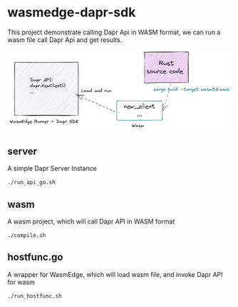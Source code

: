 # wasmedge-dapr-sdk

This project demonstrate calling Dapr Api in WASM format, we can run a wasm file call Dapr Api and get results.

![./doc/dapr-wasm-api.jpg](doc/dapr-wasm.png)

## server 

A simple Dapr Server Instance 

```
./run_api_go.sh
```

## wasm

A wasm project, which will call Dapr API in WASM format 

```
./compile.sh
```

## hostfunc.go 

A wrapper for WasmEdge, which will load wasm file, and invoke Dapr API for wasm 

```
./run_hostfunc.sh
```


